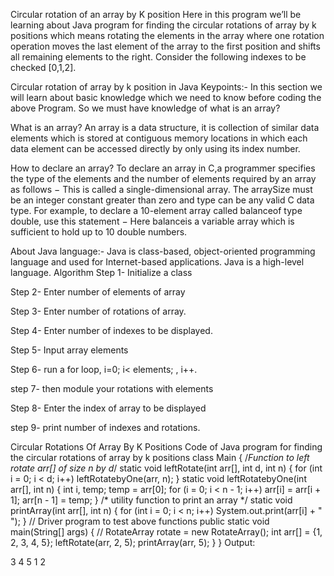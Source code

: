 Circular rotation of an array by K position
Here in this program we’ll be learning about Java program for finding the circular rotations of array by k positions which means rotating the elements in the array where one rotation operation moves the last element of the array to the first position and shifts all remaining elements to the right. Consider the following indexes to be checked [0,1,2].

Circular rotation of array by k position in Java
Keypoints:-
In this section we will learn about basic knowledge which we need to know before coding the above Program. So we must have knowledge of what is an array? 

What is an array?
An array is a data structure, it is collection of similar data elements which is stored at contiguous memory locations in which each data element can be accessed directly by only using its index number.
 
How to declare an array?
To declare an array in C,a programmer specifies the type of the elements and the number of elements required by an array as follows − This is called a single-dimensional array. The arraySize must be an integer constant greater than zero and type can be any valid C data type. For example, to declare a 10-element array called balanceof type double, use this statement − Here balanceis a variable array which is sufficient to hold up to 10 double numbers.
 
About Java language:-
Java is class-based, object-oriented programming language and used for Internet-based applications. Java is a high-level
language.
Algorithm
Step 1- Initialize a class

Step 2- Enter number of elements of array

Step 3- Enter number of rotations of array.

Step 4- Enter number of indexes to be displayed.

Step 5- Input array elements

Step 6- run a for loop, i=0; i< elements; , i++.

step 7- then module your rotations with elements

Step 8- Enter the index of array to be displayed

step 9- print number of indexes and rotations.

 
Circular Rotations Of Array By K Positions
Code of Java program for finding the circular rotations of array by k positions
class Main {
    /*Function to left rotate arr[] of size n by d*/
    static void leftRotate(int arr[], int d, int n) {
        for (int i = 0; i < d; i++) leftRotatebyOne(arr, n);
    }
    static void leftRotatebyOne(int arr[], int n) {
        int i, temp;
        temp = arr[0];
        for (i = 0; i < n - 1; i++) arr[i] = arr[i + 1];
        arr[n - 1] = temp;
    }
    /* utility function to print an array */
    static void printArray(int arr[], int n) {
        for (int i = 0; i < n; i++) System.out.print(arr[i] + " ");
    }
    // Driver program to test above functions
    public
    static void main(String[] args) {
        // RotateArray rotate = new RotateArray();
        int arr[] = {1, 2, 3, 4, 5};
        leftRotate(arr, 2, 5);
        printArray(arr, 5);
    }
}
Output:

3 4 5 1 2 
